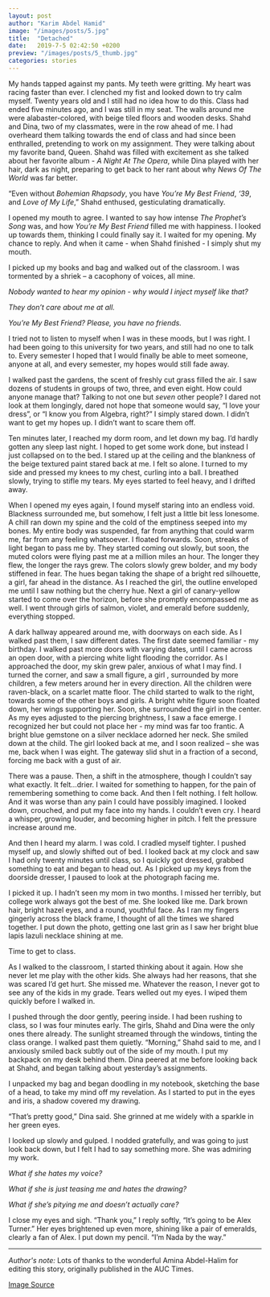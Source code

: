 ```yaml
---
layout: post
author: "Karim Abdel Hamid"
image: "/images/posts/5.jpg"
title:  "Detached"
date:   2019-7-5 02:42:50 +0200
preview: "/images/posts/5_thumb.jpg"
categories: stories
---
```


My hands tapped against my pants. My teeth were gritting. My heart was racing faster than ever. I clenched my fist and looked down to try calm myself. Twenty years old and I still had no idea how to do this. Class had ended five minutes ago, and I was still in my seat. The walls  around me were  alabaster-colored, with beige tiled floors and wooden desks. Shahd and Dina, two of my classmates, were in the row ahead of me. I had overheard them talking towards the end of class and had since been enthralled, pretending to work on my assignment. They were talking about my favorite band, Queen. Shahd was filled with excitement as she talked about her favorite album - *A Night At The Opera*, while Dina played with her hair, dark as night, preparing to get back to her rant about why *News Of The World* was far better.

“Even without *Bohemian Rhapsody*, you have *You’re My Best Friend*, *‘39*, and *Love of My Life*,” Shahd enthused, gesticulating dramatically.

I opened my mouth to agree. I wanted to say how intense *The Prophet’s Song* was, and how *You’re My Best Friend* filled me with happiness. I looked up towards them, thinking  I could finally say it. I waited for my opening. My chance to reply. And when it came - when Shahd finished - I simply shut my mouth.

I picked up my books and bag and walked out of the classroom. I was tormented by a shriek – a cacophony of voices, all mine.

*Nobody wanted to hear my opinion - why would I inject myself like that?*

*They don’t care about me at all.*

*You’re My Best Friend? Please, you have no friends.*

I tried not to listen to myself when I was in these moods, but I was right. I had been going to this university for two years, and still had no one to talk to. Every semester I hoped that I would finally be able to meet someone, anyone at all, and every semester, my hopes would still fade away.

I walked past the gardens, the scent of freshly cut grass filled the air. I saw dozens of students in groups of two, three, and even eight. How could anyone manage that? Talking to not one but *seven* other people? I dared not look at them longingly, dared not hope that someone would say, “I love your dress”, or “I know you from Algebra, right?” I simply stared down. I didn’t want to get my hopes up. I didn’t want to scare them off.
 
Ten minutes later, I reached my dorm room, and let down my bag. I’d hardly gotten any sleep last night. I hoped to get some work done, but instead I just collapsed on to the bed. I stared up at the ceiling and the blankness of the beige textured paint stared back at me. I felt so alone. I turned to my side and pressed my knees to my chest, curling into a ball. I breathed slowly, trying to stifle my tears. My eyes started to feel heavy, and I drifted away.
 
When I opened my eyes again, I found myself staring  into an endless void. Blackness surrounded me, but somehow, I felt just a little bit less lonesome. A chill ran down my spine and the cold of the emptiness seeped into my bones. My entire body was suspended, far from anything that could warm me, far from any feeling whatsoever. I floated forwards. Soon, streaks of light began to pass me by. They started coming out slowly, but soon, the muted colors were flying past me at a million miles an hour. The longer they flew, the longer the rays grew. The colors slowly grew bolder, and my body stiffened in fear. The hues began taking the shape of a bright red silhouette, a girl, far ahead in the distance. As I reached the girl, the outline enveloped me until I saw nothing but the cherry hue. Next a girl of canary-yellow started to come over the horizon, before she promptly encompassed me as well. I went through girls of salmon, violet, and emerald before suddenly, everything stopped.

A dark hallway appeared around me, with doorways on each side. As I walked past them, I saw different dates. The first date seemed familiar - my birthday. I walked past more doors with  varying dates, until I came across an open door, with a piercing white light flooding the corridor. As I approached the door, my skin grew paler, anxious of what I may find. I turned the corner, and saw a small figure, a girl , surrounded by more children, a few meters around her in every direction. All the children were raven-black, on a scarlet matte floor. The child started to walk to the right, towards some of the other boys and girls. A bright white figure soon floated down, her wings supporting her. Soon, she surrounded the girl in the center. As my eyes adjusted to the piercing brightness, I saw a face emerge. I recognized her but could not place her - my mind was far too frantic. A bright blue gemstone on a silver necklace adorned her neck. She smiled down at the child. The girl looked back at me, and I soon realized – she was me, back when I was eight. The gateway slid shut in a fraction of a second, forcing me back with a gust of air.

There was a pause. Then, a shift in the atmosphere, though I couldn’t say what exactly. It felt…drier. I waited for something to happen, for the pain of remembering something to come back. And then I felt nothing. I felt hollow. And it was worse than any pain I could have possibly imagined. I looked down, crouched, and put my face into my hands. I couldn’t even cry. I heard a whisper, growing louder, and becoming higher in pitch. I felt the pressure increase around me.
 
And then I heard my alarm. I was cold. I cradled myself tighter. I pushed myself up, and slowly shifted out of bed. I looked back at my clock and saw I had only twenty minutes until class, so I quickly got dressed, grabbed something to eat and began to head out. As I picked up  my keys from the doorside dresser, I paused to look at the photograph facing  me.

I picked it up. I hadn’t seen my mom in two months. I missed her terribly, but college work always got the best of me. She looked like me. Dark brown hair, bright hazel eyes, and a round, youthful face. As I ran my fingers gingerly across the black frame, I thought of all the times we shared together. I put down the photo, getting one last grin as I saw her  bright blue lapis lazuli necklace shining at me.

Time to get to class.

As I walked to the classroom, I started thinking about it again. How she never let me play with the other kids. She always had her reasons, that she was scared I’d get hurt. She missed me. Whatever the reason, I never got to see any of the kids in my grade. Tears welled out my eyes. I wiped them quickly before I walked in.

I pushed through the door gently, peering inside. I had been rushing to class, so I was four minutes early. The girls, Shahd and Dina were the only ones there already. The sunlight streamed through the windows, tinting the class orange. I walked past them quietly. “Morning,” Shahd said to me, and I anxiously smiled back subtly out of the side of my mouth. I put my backpack on my desk behind them. Dina peered at me before looking back at Shahd, and began talking about yesterday’s assignments.

I unpacked my bag and began doodling in my notebook, sketching the base of a head, to take my mind off my revelation. As I started to put in the eyes and iris, a shadow covered my drawing.

“That’s pretty good,” Dina said. She grinned at me widely with a sparkle in her green eyes.

I looked up slowly and gulped. I nodded gratefully, and was going to just look back down, but I felt I had to say something more. She was admiring my work.

*What if she hates my voice?*

*What if she is just teasing me and hates the drawing?*

*What if she’s pitying me and doesn’t actually care?*

I close my eyes and sigh. “Thank you,” I reply softly, “It’s going to be Alex Turner.” Her eyes brightened up even more, shining like a pair of emeralds, clearly a fan of Alex. I put down my pencil. “I’m Nada by the way.”

---

*Author's note:* Lots of thanks to the wonderful Amina Abdel-Halim for editing this story, originally published in the AUC Times.

[Image Source](https://www.pexels.com/photo/beautiful-bloom-blooming-close-up-593655/)